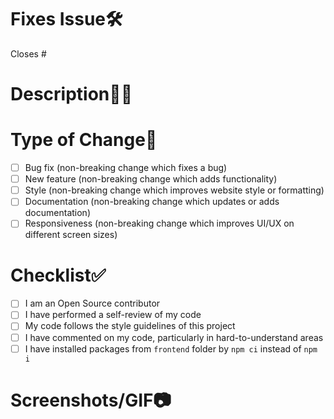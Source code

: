 # Fixes Issue🛠️
<!-- Example: Closes #32 -->

Closes #

# Description👨‍💻
<!-- Please include a summary of your changes. -->



# Type of Change📄
<!-- Please delete the options that are not relevant to you. -->

- [ ] Bug fix (non-breaking change which fixes a bug)
- [ ] New feature (non-breaking change which adds functionality)
- [ ] Style (non-breaking change which improves website style or formatting)
- [ ] Documentation (non-breaking change which updates or adds documentation)
- [ ] Responsiveness (non-breaking change which improves UI/UX on different screen sizes)

# Checklist✅
<!-- Please delete the options that are not relevant to you. -->

- [ ] I am an Open Source contributor
- [ ] I have performed a self-review of my code
- [ ] My code follows the style guidelines of this project
- [ ] I have commented on my code, particularly in hard-to-understand areas
- [ ] I have installed packages from `frontend` folder by `npm ci` instead of `npm i`

# Screenshots/GIF📷
<!-- Please add screenshots or a GIF to demonstrate your changes. -->


